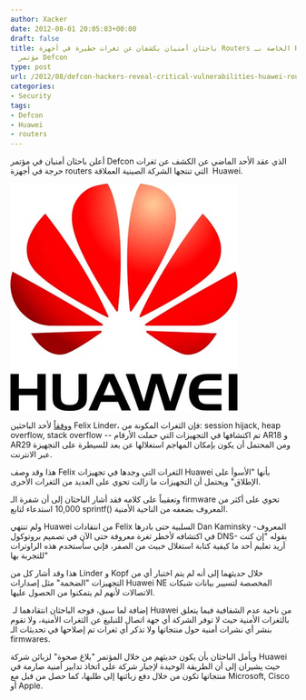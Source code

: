 ```yaml
---
author: Xacker
date: 2012-08-01 20:05:03+00:00
draft: false
title: باحثان أمنيان يكشفان عن ثغرات خطيرة في أجهزة Routers الخاصة بـ Huawei خلال
  مؤتمر Defcon
type: post
url: /2012/08/defcon-hackers-reveal-critical-vulnerabilities-huawei-routers/
categories:
- Security
tags:
- Defcon
- Huawei
- routers
---
```


أعلن باحثان أمنيان في مؤتمر Defcon الذي عقد الأحد الماضي عن الكشف عن ثغرات حرجة في أجهزة routers التي تنتجها الشركة الصينية العملاقة  Huawei.




[![](huawei-logo.jpg)
](huawei-logo.jpg)




[ووفقاً](http://www.computerworld.com/s/article/9229785/Hackers_reveal_critical_vulnerabilities_in_Huawei_routers_at_Defcon) لأحد الباحثين Felix Linder، فإن الثغرات المكونة من: session hijack, heap overflow, stack overflow -- تم اكتشافها في التجهيزات التي حملت الأرقام AR18 و AR29 ومن المحتمل أن يكون بإمكان المهاجم استغلالها عن بعد للسيطرة على التجهيزة عبر الانترنت.




هذا وقد وصف Felix الثغرات التي وجدها في تجهيزات Huawei بأنها "الأسوأ على الإطلاق" ويحتمل أن التجهيزات ما زالت تحوي على العديد من الثغرات الأخرى.




وتعقيباً على كلامه فقد أشار الباحثان إلى أن شفرة الـ firmware تحوي على أكثر من 10,000 استدعاء لتابع sprintf() المعروف بضعفه من الناحية الأمنية.




ولم تنتهي Huawei من انتقادات Felix السلبية حتى بادرها Dan Kaminsky -المعروف في اكتشافه لأخطر ثغرة معروفة حتى الآن في تصميم بروتوكول DNS- بقوله "إن كنت أريد تعليم أحد ما كيفية كتابة استغلال خبيث من الصفر، فإني سأستخدم هذه الراوترات للتجربة بها"




هذا وقد أشار كل من Linder و Kopf خلال حديثهما إلى أنه لم يتم اختبار أي من التجهيزات "الضخمة" مثل إصدارات Huawei NE المخصصة لتسيير بيانات شبكات الاتصالات لأنهم لم يتمكنوا من الحصول عليها.




 إضافة لما سبق، فوجه الباحثان انتقادهما لـ Huawei من ناحية عدم الشفافية فيما يتعلق بالثغرات الأمنية حيث لا توفر الشركة أي جهة اتصال للتبليغ عن الثغرات الأمنية، ولا تقوم بنشر أي نشرات أمنية حول منتجاتها ولا تذكر أي ثغرات تم إصلاحها في تحديثات الـ firmwares.




ويأمل الباحثان بأن يكون حديثهم من خلال المؤتمر "بلاغ صحوة" لزبائن شركة Huawei حيث يشيران إلى أن الطريقة الوحيدة لإجبار شركة على اتخاذ تدابير أمنية صارمة في منتجاتها تكون من خلال دفع زبائنها إلى طلبها، كما حصل من قبل مع Microsoft, Cisco أو Apple.
